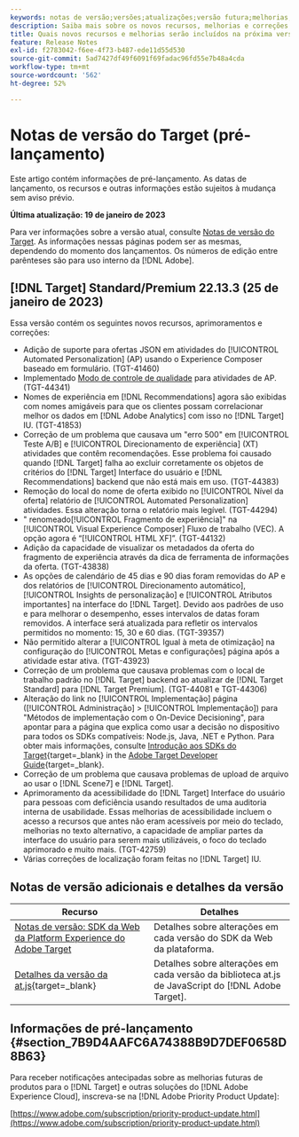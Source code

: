 ```yaml
---
keywords: notas de versão;versões;atualizações;versão futura;melhorias;novos recursos;correções;atualizações;pré-lançamento
description: Saiba mais sobre os novos recursos, melhorias e correções incluídos na próxima versão do Adobe Target, incluindo SDKs, APIs e bibliotecas JavaScript.
title: Quais novos recursos e melhorias serão incluídos na próxima versão?
feature: Release Notes
exl-id: f2783042-f6ee-4f73-b487-ede11d55d530
source-git-commit: 5ad7427df49f6091f69fadac96fd55e7b48a4cda
workflow-type: tm+mt
source-wordcount: '562'
ht-degree: 52%

---
```


# Notas de versão do Target (pré-lançamento)

Este artigo contém informações de pré-lançamento. As datas de lançamento, os recursos e outras informações estão sujeitos à mudança sem aviso prévio.

**Última atualização: 19 de janeiro de 2023**

Para ver informações sobre a versão atual, consulte [Notas de versão do Target](release-notes.md). As informações nessas páginas podem ser as mesmas, dependendo do momento dos lançamentos. Os números de edição entre parênteses são para uso interno da [!DNL Adobe].

## [!DNL Target] Standard/Premium 22.13.3 (25 de janeiro de 2023)

Essa versão contém os seguintes novos recursos, aprimoramentos e correções:

* Adição de suporte para ofertas JSON em atividades do [!UICONTROL Automated Personalization] (AP) usando o Experience Composer baseado em formulário. (TGT-41460)
* Implementado [Modo de controle de qualidade](/help/main/c-activities/c-activity-qa/activity-qa.md) para atividades de AP. (TGT-44341)
* Nomes de experiência em [!DNL Recommendations] agora são exibidas com nomes amigáveis para que os clientes possam correlacionar melhor os dados em [!DNL Adobe Analytics] com isso no [!DNL Target] IU. (TGT-41853)
* Correção de um problema que causava um &quot;erro 500&quot; em [!UICONTROL Teste A/B] e [!UICONTROL Direcionamento de experiência] (XT) atividades que contêm recomendações. Esse problema foi causado quando [!DNL Target] falha ao excluir corretamente os objetos de critérios do [!DNL Target] Interface do usuário e [!DNL Recommendations] backend que não está mais em uso. (TGT-44383)
* Remoção do local do nome de oferta exibido no [!UICONTROL Nível da oferta] relatório de [!UICONTROL Automated Personalization] atividades. Essa alteração torna o relatório mais legível. (TGT-44294)
* &quot; renomeado[!UICONTROL Fragmento de experiência]&quot; na [!UICONTROL Visual Experience Composer] Fluxo de trabalho (VEC). A opção agora é “[!UICONTROL HTML XF]”. (TGT-44132)
* Adição da capacidade de visualizar os metadados da oferta do fragmento de experiência através da dica de ferramenta de informações da oferta. (TGT-43838)
* As opções de calendário de 45 dias e 90 dias foram removidas do AP e dos relatórios de [!UICONTROL Direcionamento automático], [!UICONTROL Insights de personalização] e [!UICONTROL Atributos importantes] na interface do [!DNL Target]. Devido aos padrões de uso e para melhorar o desempenho, esses intervalos de datas foram removidos. A interface será atualizada para refletir os intervalos permitidos no momento: 15, 30 e 60 dias. (TGT-39357)
* Não permitido alterar a [!UICONTROL Igual à meta de otimização] na configuração do [!UICONTROL Metas e configurações] página após a atividade estar ativa. (TGT-43923)
* Correção de um problema que causava problemas com o local de trabalho padrão no [!DNL Target] backend ao atualizar de [!DNL Target Standard] para [!DNL Target Premium]. (TGT-44081 e TGT-44306)
* Alteração do link no [!UICONTROL Implementação] página ([!UICONTROL Administração] > [!UICONTROL Implementação]) para &quot;Métodos de implementação com o On-Device Decisioning&quot;, para apontar para a página que explica como usar a decisão no dispositivo para todos os SDKs compatíveis: Node.js, Java, .NET e Python. Para obter mais informações, consulte [Introdução aos SDKs do Target](https://developer.adobe.com/target/implement/server-side/sdk-guides/getting-started/){target=_blank} in the [Adobe Target Developer Guide](https://developer.adobe.com/target/){target=_blank}.
* Correção de um problema que causava problemas de upload de arquivo ao usar o [!DNL Scene7] e [!DNL Target].
* Aprimoramento da acessibilidade do [!DNL Target] Interface do usuário para pessoas com deficiência usando resultados de uma auditoria interna de usabilidade. Essas melhorias de acessibilidade incluem o acesso a recursos que antes não eram acessíveis por meio do teclado, melhorias no texto alternativo, a capacidade de ampliar partes da interface do usuário para serem mais utilizáveis, o foco do teclado aprimorado e muito mais.   (TGT-42759)
* Várias correções de localização foram feitas no [!DNL Target] IU.

## Notas de versão adicionais e detalhes da versão

| Recurso | Detalhes |
|--- |--- |
| [Notas de versão: SDK da Web da Platform Experience do Adobe Target](https://experienceleague.adobe.com/docs/experience-platform/edge/release-notes.html?lang=pt-BR) | Detalhes sobre alterações em cada versão do SDK da Web da plataforma. |
| [Detalhes da versão da at.js](https://developer.adobe.com/target/implement/client-side/atjs/target-atjs-versions/){target=_blank} | Detalhes sobre alterações em cada versão da biblioteca at.js de JavaScript do [!DNL Adobe Target]. |


## Informações de pré-lançamento {#section_7B9D4AAFC6A74388B9D7DEF0658D8B63}

Para receber notificações antecipadas sobre as melhorias futuras de produtos para o [!DNL Target] e outras soluções do [!DNL Adobe Experience Cloud], inscreva-se na [!DNL Adobe Priority Product Update]:

[https://www.adobe.com/subscription/priority-product-update.html](https://www.adobe.com/subscription/priority-product-update.html)
